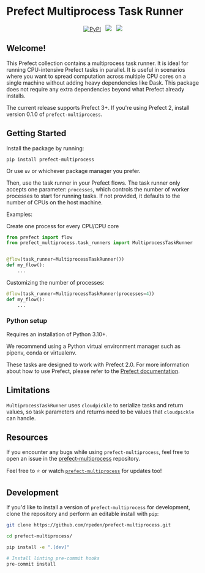 # Prefect Multiprocess Task Runner

<p align="center">
    <a href="https://pypi.python.org/pypi/prefect-multiprocess/" alt="PyPI version">
        <img alt="PyPI" src="https://img.shields.io/pypi/v/prefect-multiprocess?color=0052FF&labelColor=090422"></a>&nbsp;&nbsp;
    <a href="https://github.com/rpeden/prefect-multiprocess/" alt="Stars">
        <img src="https://img.shields.io/github/stars/rpeden/prefect-multiprocess?color=0052FF&labelColor=090422" /></a>&nbsp;&nbsp;
    <a href="https://github.com/rpeden/prefect-multiprocess/pulse" alt="Activity">
        <img src="https://img.shields.io/github/commit-activity/m/rpeden/prefect-multiprocess?color=0052FF&labelColor=090422" /></a>
    <br>
</p>

## Welcome!

This Prefect collection contains a multiprocess task runner. It is ideal for running CPU-intensive Prefect tasks in parallel. It is useful in scenarios where you want to spread computation across multiple CPU cores on a single machine without adding heavy dependencies like Dask. This package does not require any extra dependencies beyond what Prefect already installs.

The current release supports Prefect 3+. If you're using Prefect 2, install version 0.1.0 of `prefect-multiprocess`.

## Getting Started

Install the package by running:
```
pip install prefect-multiprocess
```

Or use `uv` or whichever package manager you prefer.

Then, use the task runner in your Prefect flows. The task runner only accepts one parameter: `processes`, which controls the number of worker processes to start for running tasks. If not provided, it defaults to the number of CPUs on the host machine.

Examples:

Create one process for every CPU/CPU core
```python
from prefect import flow
from prefect_multiprocess.task_runners import MultiprocessTaskRunner


@flow(task_runner=MultiprocessTaskRunner())
def my_flow():
    ...
```

Customizing the number of processes:
```python
@flow(task_runner=MultiprocessTaskRunner(processes=4))
def my_flow():
    ...
```

### Python setup

Requires an installation of Python 3.10+.

We recommend using a Python virtual environment manager such as pipenv, conda or virtualenv.

These tasks are designed to work with Prefect 2.0. For more information about how to use Prefect, please refer to the [Prefect documentation](https://docs.prefect.io/).

## Limitations

`MultiprocessTaskRunner` uses `cloudpickle` to serialize tasks and return values, so task parameters and returns need to be values that `cloudpickle` can handle.

## Resources

If you encounter any bugs while using `prefect-multiprocess`, feel free to open an issue in the [prefect-multiprocess](https://github.com/rpeden/prefect-multiprocess) repository.

Feel free to ⭐️ or watch [`prefect-multiprocess`](https://github.com/rpeden/prefect-multiprocess) for updates too!

## Development

If you'd like to install a version of `prefect-multiprocess` for development, clone the repository and perform an editable install with `pip`:

```bash
git clone https://github.com/rpeden/prefect-multiprocess.git

cd prefect-multiprocess/

pip install -e ".[dev]"

# Install linting pre-commit hooks
pre-commit install
```
